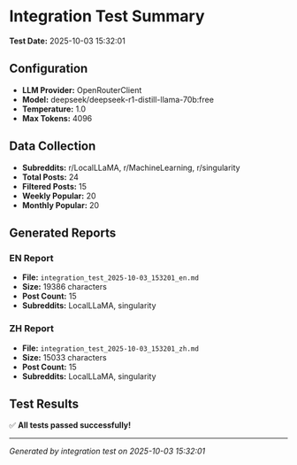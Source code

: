 # Integration Test Summary

**Test Date:** 2025-10-03 15:32:01

## Configuration

- **LLM Provider:** OpenRouterClient
- **Model:** deepseek/deepseek-r1-distill-llama-70b:free
- **Temperature:** 1.0
- **Max Tokens:** 4096

## Data Collection

- **Subreddits:** r/LocalLLaMA, r/MachineLearning, r/singularity
- **Total Posts:** 24
- **Filtered Posts:** 15
- **Weekly Popular:** 20
- **Monthly Popular:** 20

## Generated Reports

### EN Report

- **File:** `integration_test_2025-10-03_153201_en.md`
- **Size:** 19386 characters
- **Post Count:** 15
- **Subreddits:** LocalLLaMA, singularity

### ZH Report

- **File:** `integration_test_2025-10-03_153201_zh.md`
- **Size:** 15033 characters
- **Post Count:** 15
- **Subreddits:** LocalLLaMA, singularity

## Test Results

✅ **All tests passed successfully!**

---

*Generated by integration test on 2025-10-03 15:32:01*
